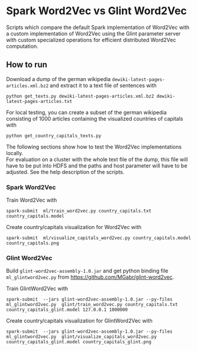 # Spark Word2Vec vs Glint Word2Vec

Scripts which compare the default Spark implementation of Word2Vec with a custom 
implementation of Word2Vec using the Glint parameter server with custom specialized 
operations for efficient distributed Word2Vec computation.

## How to run

Download a dump of the german wikipedia ``dewiki-latest-pages-articles.xml.bz2`` and extract 
it to a text file of sentences with 

```
python get_texts.py dewiki-latest-pages-articles.xml.bz2 dewiki-latest-pages-articles.txt
``` 

For local testing, you can create a subset of the german wikipedia consisting of 1000 
articles containing the visualized countries of capitals with

```
python get_country_capitals_texts.py
```

The following sections show how to test the Word2Vec implementations locally.\
For evaluation on a cluster with the whole text file of the dump,
this file will have to be put into HDFS and the paths and host parameter will have to be 
adjusted. See the help description of the scripts.


### Spark Word2Vec

Train Word2Vec with
```
spark-submit  ml/train_word2vec.py country_capitals.txt country_capitals.model
```

Create country/capitals visualization for Word2Vec with
```
spark-submit  ml/visualize_capitals_word2vec.py country_capitals.model country_capitals.png
```

### Glint Word2Vec

Build ``glint-word2vec-assembly-1.0.jar`` and get python binding file 
``ml_glintword2vec.py`` from https://github.com/MGabr/glint-word2vec.

Train GlintWord2Vec with
```
spark-submit  --jars glint-word2vec-assembly-1.0.jar --py-files ml_glintword2vec.py  glint/train_word2vec.py country_capitals.txt country_capitals_glint.model 127.0.0.1 1000000
```

Create country/capitals visualization for GlintWord2Vec with
```
spark-submit  --jars glint-word2vec-assembly-1.0.jar --py-files ml_glintword2vec.py  glint/visualize_capitals_word2vec.py country_capitals_glint.model country_capitals_glint.png
```
